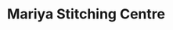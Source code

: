 ---
title: "Mariya Stitching Centre"
url: /thiruvananthapuram/mariya-stitching-centre/
shop: tailor
---